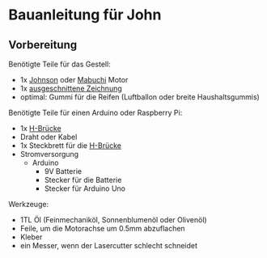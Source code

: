 Bauanleitung für John
=====================

Vorbereitung
------------

Benötigte Teile für das Gestell:

- 1x [Johnson](../../equipment/motoren/Johnson.md) oder [Mabuchi](../../equipment/motoren/Mabuchi.md) Motor
- 1x [ausgeschnittene Zeichnung](../john.svg)
- optimal: Gummi für die Reifen (Luftballon oder breite Haushaltsgummis)

Benötigte Teile für einen Arduino oder Raspberry Pi:

- 1x [H-Brücke](../../equipment/h-bridge)
- Draht oder Kabel
- 1x Steckbrett für die [H-Brücke](../../equipment/h-bridge)
- Stromversorgung
	- Arduino
		- 9V Batterie
		- Stecker für die Batterie
		- Stecker für Arduino Uno

Werkzeuge:

- 1TL Öl (Feinmechaniköl, Sonnenblumenöl oder Olivenöl)
- Feile, um die Motorachse um 0.5mm abzuflachen
- Kleber
- ein Messer, wenn der Lasercutter schlecht schneidet